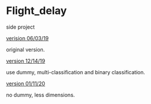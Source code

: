 # Flight_delay
side project

[verision 06/03/19](https://github.com/dongzhang84/Flight_delay/blob/master/Flight_Delay_ML_191214.ipynb)

original version.

[version 12/14/19](https://github.com/dongzhang84/Flight_delay/blob/master/Flight_Delay_ML_191214.ipynb)

use dummy, multi-classification and binary classification.

[version 01/11/20](https://github.com/dongzhang84/Flight_delay/blob/master/Flight_Delay_ML_200111.ipynb)

no dummy, less dimensions.

